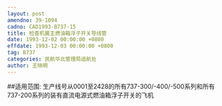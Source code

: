 ```yaml
---
layout: post
amendno: 39-1094
cadno: CAD1993-B737-15
title: 检查机翼主燃油箱浮子开关导线管
date: 1993-12-02 00:00:00 +0800
effdate: 1993-12-03 00:00:00 +0800
tag: B737
categories: 民航华北管理局适航处
author: 王晓明
---
```


##适用范围:
生产线号从0001至2428的所有737-300/-400/-500系列和所有737-200系列的装有直流电源式燃油箱浮子开关的飞机

